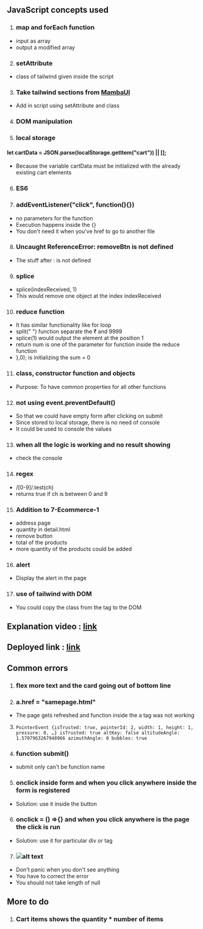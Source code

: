 ## JavaScript concepts used
1. ### map and forEach function
- input as array
- output a modified array

2. ### setAttribute
- class of tailwind given inside the script

3. ### Take tailwind sections from [MambaUI](https://mambaui.com/components/card)
- Add in script using setAttribute and class

4. ### DOM manipulation

5. ### local storage
####  let cartData = JSON.parse(localStorage.getItem("cart")) || [];
- Because the variable cartData must be initialized with the already existing cart elements

6. ### ES6

7. ### addEventListener("click", function(){})
- no parameters for the function
- Execution happens inside the {}
- You don't need it when you've href to go to another file

8. ### Uncaught ReferenceError: removeBtn is not defined
- The stuff after : is not defined

9. ### splice 
- splice(indexReceived, 1)
- This would remove one object at the index indexReceived

10. ### reduce function
- It has similar functionality  like for loop
- split(" ") function separate the ₹ and 9999
- splice(1) would output the element at the position 1
- return num is one of the parameter for function inside the reduce function
- },0); is initializing the sum = 0

11. ### class, constructor function and objects
- Purpose: To have common properties for all other functions 

12. ### not using event.preventDefault()
- So that we could have empty form after clicking on submit
- Since stored to local storage, there is no need of console
- It could be used to console the values 

13. ### when all the logic is working and no result showing
- check the console

14. ### regex
- /[0-9]/.test(ch)
- returns true if ch is between 0 and 9

15. ### Addition to 7-Ecommerce-1
- address page
- quantity in detail.html
- remove button
- total of the products 
- more quantity of the products could be added

16. ### alert
- Display the alert in the page

17. ### use of tailwind with DOM
- You could copy the class from the tag to the DOM


## Explanation video : [link](https://drive.google.com/file/d/1hLy3NatZIi0DJ2K77h7ZSV156xMGjP68/view?usp=sharing)

## Deployed link : [link](https://7-ecommerce-1-locstr-dom.netlify.app/)

## Common errors
1. ### flex more text and the card going out of bottom line

2. ### a.href = "samepage.html"
- The page gets refreshed and function inside the a tag was not working

3. `PointerEvent {isTrusted: true, pointerId: 2, width: 1, height: 1, pressure: 0, …}
isTrusted: true
altKey: false
altitudeAngle: 1.5707963267948966
azimuthAngle: 0
bubbles: true`

4. ### function submit()
- submit only can't be function name

5. ### onclick inside form and when you click anywhere inside the form is registered
- Solution: use it inside the button

6. ### onclick = () =>{} and when you click anywhere is the page the click is run
- Solution: use it for particular div or tag

7. ### ![alt text](https://ibb.co/K2q1qCq)
- Don't panic when you don't see anything
- You have to correct the error
- You should not take length of null


## More to do
1. ### Cart items shows the quantity * number of items


